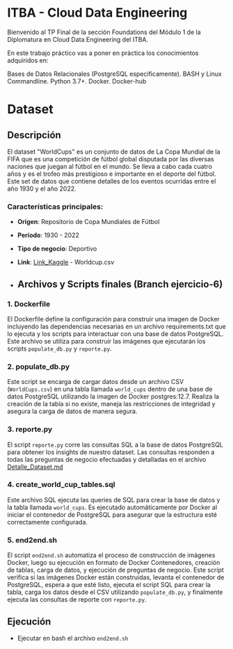 # ITBA - Cloud Data Engineering

Bienvenido al TP Final de la sección Foundations del Módulo 1 de la Diplomatura en Cloud Data Engineering del ITBA.

En este trabajo práctico vas a poner en práctica los conocimientos adquiridos en:

Bases de Datos Relacionales (PostgreSQL específicamente).
BASH y Linux Commandline.
Python 3.7+.
Docker.
Docker-hub

# Dataset

## Descripción

El dataset "WorldCups" es un conjunto de datos de La Copa Mundial de la FIFA que es una competición de fútbol global disputada por las diversas naciones que juegan al fútbol en el mundo. Se lleva a cabo cada cuatro años y es el trofeo más prestigioso e importante en el deporte del fútbol. Este set de datos que contiene detalles de los eventos ocurridas entre el año 1930 y el año 2022. 

### Características principales:

- **Origen**: Repositorio de Copa Mundiales de Fútbol
- **Período**: 1930 - 2022
- **Tipo de negocio**: Deportivo
- **Link**: [Link_Kaggle](https://www.kaggle.com/datasets/muhammadjiyadkhan/fifa-dataset) - Worldcup.csv

- ## Archivos y Scripts finales (Branch ejercicio-6)

### 1. Dockerfile

El Dockerfile define la configuración para construir una imagen de Docker incluyendo las dependencias necesarias en un archivo requirements.txt que lo ejecuta y los scripts para interactuar con una base de datos PostgreSQL. Este archivo se utiliza para construir las imágenes que ejecutarán los scripts `populate_db.py` y `reporte.py`.

### 2. populate_db.py

Este script se encarga de cargar datos desde un archivo CSV (`WorldCups.csv`) en una tabla llamada `world_cups` dentro de una base de datos PostgreSQL utilizando la imagen de Docker postgres:12.7. Realiza la creación de la tabla si no existe, maneja las restricciones de integridad y asegura la carga de datos de manera segura.

### 3. reporte.py

El script `reporte.py` corre las consultas SQL a la base de datos PostgreSQL para obtener los insights de nuestro dataset. Las consultas responden a todas las preguntas de negocio efectuadas y detalladas en el archivo [Detalle_Dataset.md](https://github.com/TOMAS-IGNACIO-LATORRE/ITBA_CloudDataEngineering_Foudations/blob/ejercicio-5/Detalle_Dataset.md)

### 4. create_world_cup_tables.sql

Este archivo SQL ejecuta las queries de SQL para crear la base de datos y la tabla llamada `world_cups`. Es ejecutado automáticamente por Docker al iniciar el contenedor de PostgreSQL para asegurar que la estructura esté correctamente configurada.

### 5. end2end.sh

El script `end2end.sh` automatiza el proceso de construcción de imágenes Docker, luego su ejecución en formato de Docker Contenedores, creación de tablas, carga de datos, y ejecución de preguntas de negocio. Este script verifica si las imágenes Docker están construidas, levanta el contenedor de PostgreSQL, espera a que esté listo, ejecuta el script SQL para crear la tabla, carga los datos desde el CSV utilizando `populate_db.py`, y finalmente ejecuta las consultas de reporte con `reporte.py`.

## Ejecución
- Ejecutar en bash el archivo `end2end.sh`

